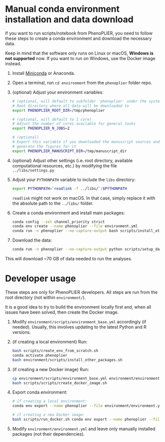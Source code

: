 # Manual conda environment installation and data download

If you want to run scripts/notebook from PhenoPLIER, you need to follow these
steps to create a conda environment and download the necessary data.

Keep in mind that the software only runs on Linux or macOS, **Windows is not
supported** now. If you want to run on Windows, use the Docker image instead.

1. Install [Miniconda](https://docs.conda.io/en/latest/miniconda.html) or Anaconda.

1. Open a terminal, run `cd environment` from the `phenoplier` folder repo.

1. (optional) Adjust your environment variables:

    ```bash
    # (optional, will default to subfolder 'phenoplier' under the system's temporary directory)
    # Root directory where all data will be downloaded to
    export PHENOPLIER_ROOT_DIR=/tmp/phenoplier

    # (optional, will default to 1 core)
    # Adjust the number of cores available for general tasks
    export PHENOPLIER_N_JOBS=2

    # (optional)
    # Export this variable if you downloaded the manuscript sources and want to
    # generate the figures for it
    export PHENOPLIER_MANUSCRIPT_DIR=/tmp/manuscript_dir
    ```

1. (optional) Adjust other settings (i.e. root directory, available computational
   resources, etc.) by modifying the file `../libs/settings.py`

1. Adjust your `PYTHONPATH` variable to include the `libs` directory:

    ```bash
    export PYTHONPATH=`readlink -f ../libs/`:$PYTHONPATH
    ```

    `readlink` might not work on macOS. In that case, simply replace it with
    the absolute path to the `../libs/` folder.

1. Create a conda environment and install main packages:

    ```bash
   conda config --set channel_priority strict
   conda env create --name phenoplier --file environment.yml
   conda run -n phenoplier --no-capture-output bash scripts/install_other_packages.sh
    ```
1. Download the data:

   ```bash
   conda run -n phenoplier --no-capture-output python scripts/setup_data.py
   ```

This will download ~70 GB of data needed to run the analyses.


# Developer usage

These steps are only for PhenoPLIER developers.
All steps are run from the root directory (not within `environment/`).

It is a good idea to try to build the environment locally first and, when all issues have been solved, then create the Docker image.

1. Modify `environment/scripts/environment_base.yml` accordingly (if needed). Usually, this involves updating to the latest Python and R versions.

1. (if creating a local environment) Run:
 
    ```bash
    bash scripts/create_env_from_scratch.sh
    conda activate phenoplier
    bash environment/scripts/install_other_packages.sh
    ```

1. (if creating a new Docker image) Run:
    ```bash
    cp environment/scripts/environment_base.yml environment/environment.yml
    bash scripts/scripts/create_docker_image.sh
    ```

1. Export conda environment:

    ```bash
    # if creating a local environment:
    conda env export --name phenoplier --file environment/environment.yml

    # if creating a new Docker image:
    bash scripts/run_docker.sh conda env export --name phenoplier --file environment/environment.yml
    ```

1. Modify `environment/environment.yml` and leave only manually installed packages (not their dependencies).

